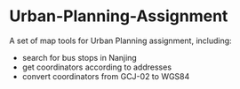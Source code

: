 # Urban-Planning-Assignment
A set of map tools for Urban Planning assignment, including:
- search for bus stops in Nanjing
- get coordinators according to addresses
- convert coordinators from GCJ-02 to WGS84

